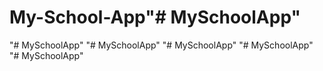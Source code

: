 # My-School-App"# MySchoolApp" 
"# MySchoolApp" 
"# MySchoolApp" 
"# MySchoolApp" 
"# MySchoolApp" 
"# MySchoolApp" 
